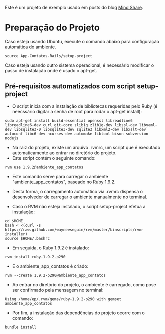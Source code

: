 Este é um projeto de exemplo usado em posts do blog [Mind Share](http://fabiolnm.blogspot.com).

# Preparação do Projeto

Caso esteja usando Ubuntu, execute o comando abaixo para configuração automática do ambiente.

```
source App-Contatos-Rails/setup-project
```

Caso esteja usando outro sistema operacional, é necessário modificar o passo de instalação onde é usado o apt-get.

## Pré-requisitos automatizados com script setup-project
* O script inicia com a instalação de bibliotecas requeridas pelo Ruby (é neecssário digitar a senha de root para rodar o apt-get install):

```
sudo apt-get install build-essential openssl libreadline6 libreadline6-dev curl git-core zlib1g zlib1g-dev libssl-dev libyaml-dev libsqlite3-0 libsqlite3-dev sqlite3 libxml2-dev libxslt-dev autoconf libc6-dev ncurses-dev automake libtool bison subversion nodejs
```

* Na raiz do projeto, existe um arquivo .rvmrc, um script que é executado automaticamente ao entrar no diretório do projeto.
* Este script contém o seguinte comando:

```
rvm use 1.9.2@ambiente_app_contatos
```

* Este comando serve para carregar o ambiente "ambiente_app_contatos", baseado no Ruby 1.9.2.
* Desta forma, o carregamento automático via .rvmrc dispensa o desenvolvedor de carregar o ambiente manualmente no terminal.

* Caso o RVM não esteja instalado, o script setup-project efetua a instalação:

```
cd $HOME
bash < <(curl -s https://raw.github.com/wayneeseguin/rvm/master/binscripts/rvm-installer)
source $HOME/.bashrc
```
* Em seguida, o Ruby 1.9.2 é instalado:

```
rvm install ruby-1.9.2-p290
```

* E o ambiente_app_contatos é criado:
```
rvm --create 1.9.2-p290@ambiente_app_contatos
```

* Ao entrar no diretório do projeto, o ambiente é carregado, como pose ser confirmado pela mensagem no terminal:

```
Using /home/ep/.rvm/gems/ruby-1.9.2-p290 with gemset ambiente_app_contatos
```

* Por fim, a instalação das dependências do projeto ocorre com o comando:
```
bundle install
```

